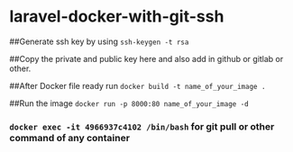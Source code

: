 # laravel-docker-with-git-ssh

##Generate ssh key by using `ssh-keygen -t rsa`

##Copy the private and public key here and also add in github or gitlab or other.

##After Docker file ready run `docker build -t name_of_your_image .`

##Run the image `docker run -p 8000:80 name_of_your_image -d`

### `docker exec -it 4966937c4102 /bin/bash` for git pull or other command of any container

